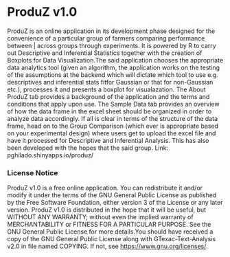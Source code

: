 # ProduZ v1.0
ProduZ is an online application in its development phase designed for the convenience of a particular group of farmers comparing performance between | across groups through experiments. It is powered by R to carry out Descriptive and Inferential Statistics together with the creation of Boxplots for Data Visualization.The said application chooses the appropriate data analytics tool (given an algorithm, the application works on the testing of the assumptions at the backend which will dictate which tool to use e.g. descriptives and inferential stats fitfor Gaussian or that for non-Gaussian etc.), processes it  and presents a boxplot for visualazation. The About ProduZ tab provides a background of the application and the terms and conditions that apply upon use. The Sample Data tab provides an overview of how the data frame in the excel sheet should be organized in order to analyze data accordingly. If all is clear in terms of the structure of the data frame, head on to the Group Comparison (which ever is appropriate based on your experimental design) where users get to upload the excel file and have it processed for Descriptive and Inferential Analysis. This has also been developed with the hopes that the said group. Link: pghilado.shinyapps.io/produz/ 

### License Notice
ProduZ v1.0 is a free online application. You can redistribute it and/or modify
it under the terms of the GNU General Public License as published by the Free Software Foundation, either version 3 of the License or any later version. ProduZ v1.0 is distributed in the hope that it will be useful, but WITHOUT ANY WARRANTY; without even the implied warranty of MERCHANTABILITY or FITNESS FOR A PARTICULAR PURPOSE. See the GNU General Public License for more details.You should have received a copy of the GNU General Public License along with GTexac-Text-Analysis v2.0 in file named COPYING. If not, see <https://www.gnu.org/licenses/>.
